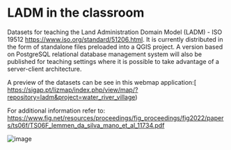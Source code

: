 # LADM in the classroom
 Datasets for teaching the Land Administration Domain Model (LADM) - ISO 19512 https://www.iso.org/standard/51206.html. It is currently distributed in the form of standalone files preloaded into a QGIS project. A version based on PostgreSQL relational database management system will also be published for teaching settings where it is possible to take advantage of a server-client architecture.
 
 A preview of the datasets can be see in this webmap application:[ https://sigap.pt/lizmap/index.php/view/map/?repository=ladm&project=water_river_village)

For additional information refer to: https://www.fig.net/resources/proceedings/fig_proceedings/fig2022/papers/ts06f/TS06F_lemmen_da_silva_mano_et_al_11734.pdf

![image](https://user-images.githubusercontent.com/6665872/189543269-f5cc486c-cab8-47d5-b4ef-b1ca0661212c.png)
